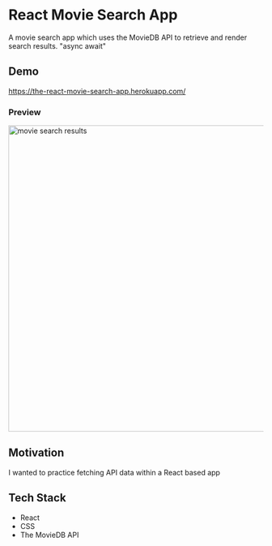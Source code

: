 # React Movie Search App

A movie search app which uses the MovieDB API to retrieve and render search results.
 "async await"

## Demo
https://the-react-movie-search-app.herokuapp.com/

### Preview

<img width="604" alt="movie search results" src="https://user-images.githubusercontent.com/69181038/109720884-a8031b80-7b78-11eb-9c39-c4fafe9b4590.jpg">

## Motivation

  I wanted to practice fetching API data within a React based app

## Tech Stack

- React
- CSS
- The MovieDB API
